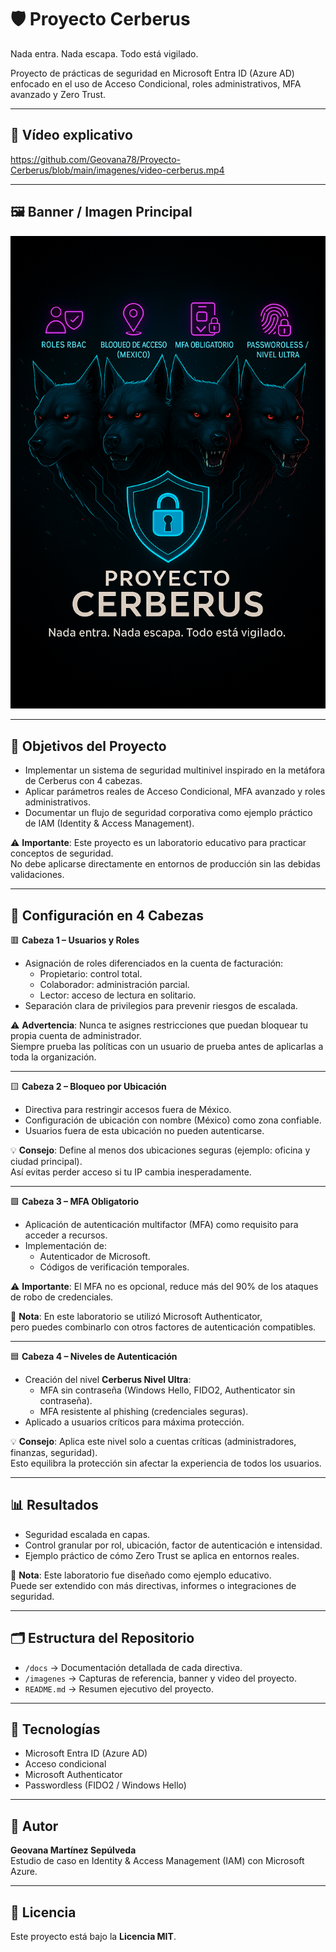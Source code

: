 # 🛡️ Proyecto Cerberus  
Nada entra. Nada escapa. Todo está vigilado.  

Proyecto de prácticas de seguridad en Microsoft Entra ID (Azure AD) enfocado en el uso de Acceso Condicional, roles administrativos, MFA avanzado y Zero Trust.  

---

## 🎥 Vídeo explicativo  
https://github.com/Geovana78/Proyecto-Cerberus/blob/main/imagenes/video-cerberus.mp4  

---

## 🖼️ Banner / Imagen Principal  
![Proyecto Cerberus](imagenes/proyecto-cerberus.png)  

---

## 📌 Objetivos del Proyecto  
- Implementar un sistema de seguridad multinivel inspirado en la metáfora de Cerberus con 4 cabezas.  
- Aplicar parámetros reales de Acceso Condicional, MFA avanzado y roles administrativos.  
- Documentar un flujo de seguridad corporativa como ejemplo práctico de IAM (Identity & Access Management).  

⚠️ **Importante**: Este proyecto es un laboratorio educativo para practicar conceptos de seguridad.  
No debe aplicarse directamente en entornos de producción sin las debidas validaciones.  

---

## 🔑 Configuración en 4 Cabezas  

🟥 **Cabeza 1 – Usuarios y Roles**  
- Asignación de roles diferenciados en la cuenta de facturación:  
  - Propietario: control total.  
  - Colaborador: administración parcial.  
  - Lector: acceso de lectura en solitario.  
- Separación clara de privilegios para prevenir riesgos de escalada.  

⚠️ **Advertencia**: Nunca te asignes restricciones que puedan bloquear tu propia cuenta de administrador.  
Siempre prueba las políticas con un usuario de prueba antes de aplicarlas a toda la organización.  

---

🟨 **Cabeza 2 – Bloqueo por Ubicación**  
- Directiva para restringir accesos fuera de México.  
- Configuración de ubicación con nombre (México) como zona confiable.  
- Usuarios fuera de esta ubicación no pueden autenticarse.  

💡 **Consejo**: Define al menos dos ubicaciones seguras (ejemplo: oficina y ciudad principal).  
Así evitas perder acceso si tu IP cambia inesperadamente.  

---

🟩 **Cabeza 3 – MFA Obligatorio**  
- Aplicación de autenticación multifactor (MFA) como requisito para acceder a recursos.  
- Implementación de:  
  - Autenticador de Microsoft.  
  - Códigos de verificación temporales.  

⚠️ **Importante**: El MFA no es opcional, reduce más del 90% de los ataques de robo de credenciales.  

📌 **Nota**: En este laboratorio se utilizó Microsoft Authenticator,  
pero puedes combinarlo con otros factores de autenticación compatibles.  

---

🟦 **Cabeza 4 – Niveles de Autenticación**  
- Creación del nivel **Cerberus Nivel Ultra**:  
  - MFA sin contraseña (Windows Hello, FIDO2, Authenticator sin contraseña).  
  - MFA resistente al phishing (credenciales seguras).  
- Aplicado a usuarios críticos para máxima protección.  

💡 **Consejo**: Aplica este nivel solo a cuentas críticas (administradores, finanzas, seguridad).  
Esto equilibra la protección sin afectar la experiencia de todos los usuarios.  

---

## 📊 Resultados  
- Seguridad escalada en capas.  
- Control granular por rol, ubicación, factor de autenticación e intensidad.  
- Ejemplo práctico de cómo Zero Trust se aplica en entornos reales.  

📌 **Nota**: Este laboratorio fue diseñado como ejemplo educativo.  
Puede ser extendido con más directivas, informes o integraciones de seguridad.  

---

## 🗂️ Estructura del Repositorio  
- `/docs` → Documentación detallada de cada directiva.  
- `/imagenes` → Capturas de referencia, banner y video del proyecto.  
- `README.md` → Resumen ejecutivo del proyecto.  

---

## 🚀 Tecnologías  
- Microsoft Entra ID (Azure AD)  
- Acceso condicional  
- Microsoft Authenticator  
- Passwordless (FIDO2 / Windows Hello)  

---

## 📌 Autor  
**Geovana Martínez Sepúlveda**  
Estudio de caso en Identity & Access Management (IAM) con Microsoft Azure.  

---

## 📜 Licencia  
Este proyecto está bajo la **Licencia MIT**.  

